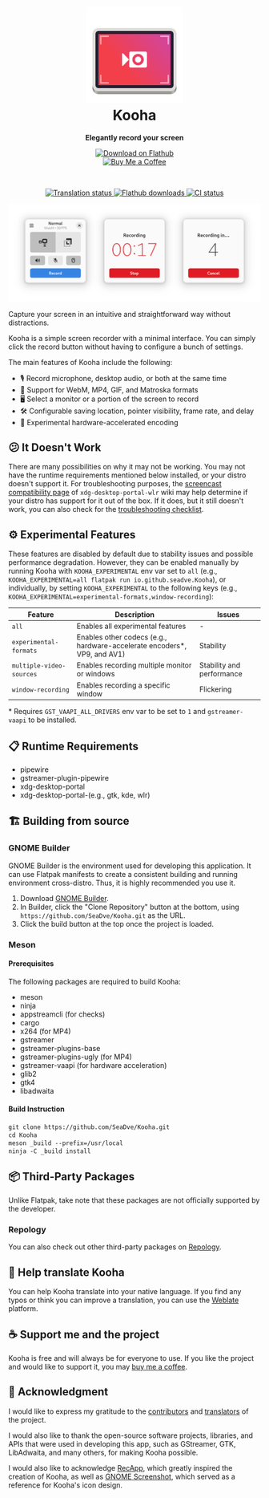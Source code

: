 <h1 align="center">
  <img src="data/icons/io.github.seadve.Kooha.svg" alt="Kooha" width="192" height="192"/>
  <br>
  Kooha
</h1>

<p align="center">
  <strong>Elegantly record your screen</strong>
</p>

<p align="center">
  <a href="https://flathub.org/apps/details/io.github.seadve.Kooha">
    <img width="200" alt="Download on Flathub" src="https://flathub.org/assets/badges/flathub-badge-i-en.svg"/>
  </a>
  <br>
  <a href="https://www.buymeacoffee.com/seadve">
    <img alt="Buy Me a Coffee" src="https://img.buymeacoffee.com/button-api/?text=Buy me a coffee&emoji=&slug=seadve&button_colour=FFDD00&font_colour=000000&font_family=Inter&outline_colour=000000&coffee_colour=ffffff" width="150"/>
  </a>
</p>

<br>

<p align="center">
  <a href="https://hosted.weblate.org/engage/seadve/">
    <img alt="Translation status" src="https://hosted.weblate.org/widgets/seadve/-/kooha/svg-badge.svg"/>
  </a>
  <a href="https://flathub.org/apps/details/io.github.seadve.Kooha">
    <img alt="Flathub downloads" src="https://img.shields.io/badge/dynamic/json?color=informational&label=downloads&logo=flathub&logoColor=white&query=%24.installs_total&url=https%3A%2F%2Fflathub.org%2Fapi%2Fv2%2Fstats%2Fio.github.seadve.Kooha"/>
  </a>
  <a href="https://github.com/SeaDve/Kooha/actions/workflows/ci.yml">
    <img alt="CI status" src="https://github.com/SeaDve/Kooha/actions/workflows/ci.yml/badge.svg"/>
  </a>
</p>

<p align="center">
  <img src="data/screenshots/preview.png" alt="Preview"/>
</p>

Capture your screen in an intuitive and straightforward way without distractions.

Kooha is a simple screen recorder with a minimal interface. You can simply click
the record button without having to configure a bunch of settings.

The main features of Kooha include the following:
* 🎙️ Record microphone, desktop audio, or both at the same time
* 📼 Support for WebM, MP4, GIF, and Matroska formats
* 🖥️ Select a monitor or a portion of the screen to record
* 🛠️ Configurable saving location, pointer visibility, frame rate, and delay
* 🚀 Experimental hardware-accelerated encoding

## 😕 It Doesn't Work

There are many possibilities on why it may not be working. You may not have
the runtime requirements mentioned below installed, or your distro doesn't
support it. For troubleshooting purposes, the [screencast compatibility page](https://github.com/emersion/xdg-desktop-portal-wlr/wiki/Screencast-Compatibility)
of `xdg-desktop-portal-wlr` wiki may help determine if your distro
has support for it out of the box. If it does, but it still doesn't work, you
can also check for the [troubleshooting checklist](https://github.com/emersion/xdg-desktop-portal-wlr/wiki/%22It-doesn't-work%22-Troubleshooting-Checklist).

## ⚙️ Experimental Features

These features are disabled by default due to stability issues and possible
performance degradation. However, they can be enabled manually by running Kooha
with `KOOHA_EXPERIMENTAL` env var set to `all` (e.g., `KOOHA_EXPERIMENTAL=all flatpak run io.github.seadve.Kooha`), or individually, by setting
`KOOHA_EXPERIMENTAL` to the following keys (e.g., `KOOHA_EXPERIMENTAL=experimental-formats,window-recording`):

| Feature                  | Description                                                              | Issues                    |
| ------------------------ | ------------------------------------------------------------------------ | ------------------------- |
| `all`                    | Enables all experimental features                                        | -                         |
| `experimental-formats`   | Enables other codecs (e.g., hardware-accelerate encoders*, VP9, and AV1) | Stability                 |
| `multiple-video-sources` | Enables recording multiple monitor or windows                            | Stability and performance |
| `window-recording`       | Enables recording a specific window                                      | Flickering                |

\* Requires `GST_VAAPI_ALL_DRIVERS` env var to be set to `1` and `gstreamer-vaapi` to be installed.

## 📋 Runtime Requirements

* pipewire
* gstreamer-plugin-pipewire
* xdg-desktop-portal
* xdg-desktop-portal-(e.g., gtk, kde, wlr)

## 🏗️ Building from source

### GNOME Builder

GNOME Builder is the environment used for developing this application.
It can use Flatpak manifests to create a consistent building and running
environment cross-distro. Thus, it is highly recommended you use it.

1. Download [GNOME Builder](https://flathub.org/apps/details/org.gnome.Builder).
2. In Builder, click the "Clone Repository" button at the bottom, using `https://github.com/SeaDve/Kooha.git` as the URL.
3. Click the build button at the top once the project is loaded.

### Meson

#### Prerequisites

The following packages are required to build Kooha:

* meson
* ninja
* appstreamcli (for checks)
* cargo
* x264 (for MP4)
* gstreamer
* gstreamer-plugins-base
* gstreamer-plugins-ugly (for MP4)
* gstreamer-vaapi (for hardware acceleration)
* glib2
* gtk4
* libadwaita

#### Build Instruction

```shell
git clone https://github.com/SeaDve/Kooha.git
cd Kooha
meson _build --prefix=/usr/local
ninja -C _build install
```

## 📦 Third-Party Packages

Unlike Flatpak, take note that these packages are not officially supported by the developer.

### Repology

You can also check out other third-party packages on [Repology](https://repology.org/project/kooha/versions).

## 🙌 Help translate Kooha

You can help Kooha translate into your native language. If you find any typos
or think you can improve a translation, you can use the [Weblate](https://hosted.weblate.org/engage/seadve/) platform.

## ☕ Support me and the project

Kooha is free and will always be for everyone to use. If you like the project and
would like to support it, you may [buy me a coffee](https://www.buymeacoffee.com/seadve).

## 💝 Acknowledgment

I would like to express my gratitude to the [contributors](https://github.com/SeaDve/Kooha/graphs/contributors)
and [translators](https://hosted.weblate.org/engage/seadve/) of the project.

I would also like to thank the open-source software projects, libraries, and APIs that were
used in developing this app, such as GStreamer, GTK, LibAdwaita, and many others, for making Kooha possible.

I would also like to acknowledge [RecApp](https://github.com/amikha1lov/RecApp), which greatly inspired the creation of Kooha,
as well as [GNOME Screenshot](https://gitlab.gnome.org/GNOME/gnome-screenshot), which served as a reference for Kooha's icon
design.

